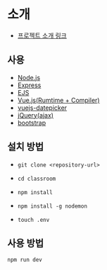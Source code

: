 # 소개

- [프로젝트 소개 링크](https://docs.google.com/presentation/d/1I_BCH0gB5qXun0ZsSwoqFiWV-V1Hp2ucN4GDVax1Bm8/edit?usp=sharing)

## 사용

- [Node.js](https://nodejs.org)
- [Express](https://expressjs.com)
- [EJS](https://ejs.co)
- [Vue.js(Rumtime + Compiler)](https://vuejs.org)
- [vuejs-datepicker](https://github.com/charliekassel/vuejs-datepicker)
- [jQuery(ajax)](https://jquery.com)
- [bootstrap](https://getbootstrap.com)

## 설치 방법

* ```git clone <repository-url>```

* ```cd classroom```
* ```npm install ```
* ```npm install -g nodemon ```
* ```touch .env ```

## 사용 방법
~~~~
npm run dev
~~~~
